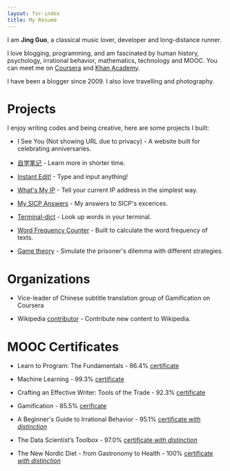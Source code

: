 ```yaml
---
layout: for-index
title: My Résumé
---
```


I am **Jing Guo**, a classical music lover, developer and long-distance runner.

I love blogging, programming, and am fascinated by human history, psychology, irrational behavior, mathematics, technology and MOOC. You can meet me on [Coursera](https://www.coursera.org/user/i/361951d01125a4915d2bc9815ad17a1b) and [Khan Academy](https://www.khanacademy.org/profile/guojing/).

I have been a blogger since 2009. I also love travelling and photography.

Projects
=====

I enjoy writing codes and being creative, here are some projects I built:

* I See You (Not showing URL due to privacy) - A website built for celebrating anniversaries.

* [自学笔记](http://notes.guoj.org/) - Learn more in shorter time.

* [Instant Edit!](http://instantedit.github.io/) - Type and input anything!

* [What's My IP](http://ip.guoj.org/) - Tell your current IP address in the simplest way.

* [My SICP Answers](https://github.com/guojing0/MySICPAnswers) - My answers to SICP's excerices.

* [Terminal-dict](https://github.com/guojing0/terminal-dict/) - Look up words in your terminal.

* [Word Frequency Counter](https://github.com/guojing0/my_python/blob/master/frequency.py) - Built to calculate the word frequency of texts.

* [Game theory](https://github.com/guojing0/game-theory) - Simulate the prisoner's dilemma with different strategies.

Organizations
=====

* Vice-leader of Chinese subtitle translation group of Gamification on Coursera

* Wikipedia [contributor](http://zh.wikipedia.org/wiki/User:Guojkiwi) - Contribute new content to Wikipedia.

MOOC Certificates
=====

* Learn to Program: The Fundamentals - 86.4% [certificate](/images/coursera-prog.pdf)

* Machine Learning - 99.3% [certificate](/images/coursera-ml.pdf)

* Crafting an Effective Writer: Tools of the Trade - 92.3% [certificate](/images/coursera-writing.pdf)

* Gamification - 85.5% [cerificate](/images/coursera-gamification.pdf)

* A Beginner's Guide to Irrational Behavior - 95.1% [certificate *with distinction*](/images/coursera-irrational.pdf)

* The Data Scientist’s Toolbox - 97.0% [certificate *with distinction*](/images/coursera-databox.pdf)

* The New Nordic Diet - from Gastronomy to Health - 100% [certificate *with distinction*](/images/coursera-nordic.pdf)
